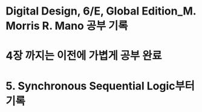 # Digital Design, 6/E, Global Edition_M. Morris R. Mano 공부 기록

# 4장 까지는 이전에 가볍게 공부 완료
# 5. Synchronous Sequential Logic부터 기록
